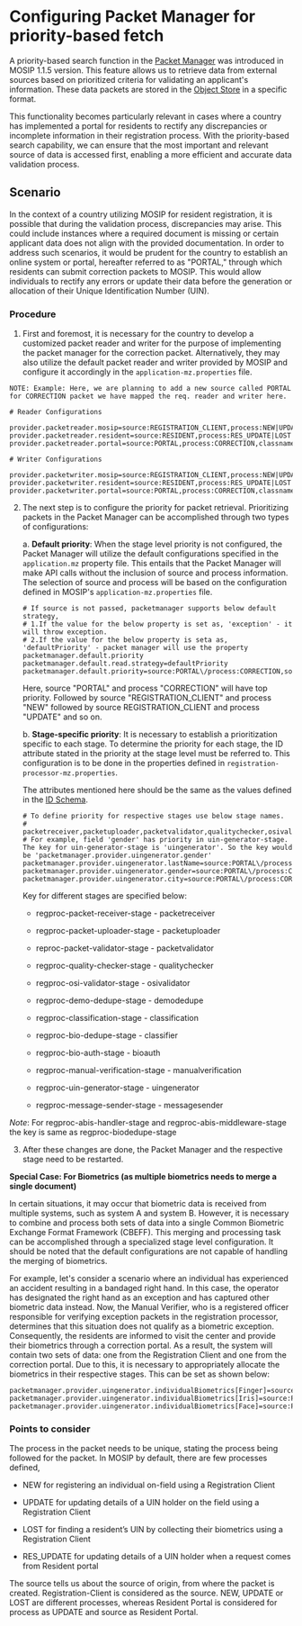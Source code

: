 # Configuring Packet Manager for priority-based fetch

A priority-based search function in the [Packet Manager](https://docs.mosip.io/1.2.0/modules/packet-manager) was introduced in MOSIP 1.1.5 version. This feature allows us to retrieve data from external sources based on prioritized criteria for validating an applicant's information. These data packets are stored in the [Object Store](https://docs.mosip.io/1.2.0/modules/persistence/object-store) in a specific format. 

This functionality becomes particularly relevant in cases where a country has implemented a portal for residents to rectify any discrepancies or incomplete information in their registration process. With the priority-based search capability, we can ensure that the most important and relevant source of data is accessed first, enabling a more efficient and accurate data validation process.

## Scenario

In the context of a country utilizing MOSIP for resident registration, it is possible that during the validation process, discrepancies may arise. This could include instances where a required document is missing or certain applicant data does not align with the provided documentation. In order to address such scenarios, it would be prudent for the country to establish an online system or portal, hereafter referred to as "PORTAL," through which residents can submit correction packets to MOSIP. This would allow individuals to rectify any errors or update their data before the generation or allocation of their Unique Identification Number (UIN).

### Procedure

1. First and foremost, it is necessary for the country to develop a customized packet reader and writer for the purpose of implementing the packet manager for the correction packet. Alternatively, they may also utilize the default packet reader and writer provided by MOSIP and configure it accordingly in the `application-mz.properties` file.

```
NOTE: Example: Here, we are planning to add a new source called PORTAL for CORRECTION packet we have mapped the req. reader and writer here.

# Reader Configurations

provider.packetreader.mosip=source:REGISTRATION_CLIENT,process:NEW|UPDATE|LOST,classname:io.mosip.commons.packet.impl.PacketReaderImpl
provider.packetreader.resident=source:RESIDENT,process:RES_UPDATE|LOST|RES_REPRINT,classname:io.mosip.commons.packet.impl.PacketReaderImpl
provider.packetreader.portal=source:PORTAL,process:CORRECTION,classname:io.mosip.commons.packet.impl.PortalPacketReaderImpl

# Writer Configurations

provider.packetwriter.mosip=source:REGISTRATION_CLIENT,process:NEW|UPDATE|LOST,classname:io.mosip.commons.packet.impl.PacketWriterImpl
provider.packetwriter.resident=source:RESIDENT,process:RES_UPDATE|LOST|RES_REPRINT,classname:io.mosip.commons.packet.impl.PacketWriterImpl
provider.packetwriter.portal=source:PORTAL,process:CORRECTION,classname:io.mosip.commons.packet.impl.PortalPacketWriterImpl

```

2. The next step is to configure the priority for packet retrieval. Prioritizing packets in the Packet Manager can be accomplished through two types of configurations:

    a. **Default priority**: When the stage level priority is not configured, the Packet Manager will utilize the default configurations specified in the `application.mz` property file. This entails that the Packet Manager will make API calls without the inclusion of source and process information. The selection of source and process will be based on the configuration defined in MOSIP's `application-mz.properties` file.

    ```
    # If source is not passed, packetmanager supports below default strategy,
    # 1.If the value for the below property is set as, 'exception' - it will throw exception.
    # 2.If the value for the below property is seta as, 'defaultPriority' - packet manager will use the property packetmanager.default.priority
    packetmanager.default.read.strategy=defaultPriority
    packetmanager.default.priority=source:PORTAL\/process:CORRECTION,source:REGISTRATION_CLIENT\/process:NEW|UPDATE|LOST,source:RESIDENT\/process:RES_UPDATE|RES_REPRINT
    ```

    Here, source "PORTAL" and process "CORRECTION" will have top priority. Followed by source "REGISTRATION_CLIENT" and process "NEW" followed by source REGISTRATION_CLIENT and process "UPDATE" and so on.

    b. **Stage-specific priority**: It is necessary to establish a prioritization specific to each stage. To determine the priority for each stage, the ID attribute stated in the priority at the stage level must be referred to. This configuration is to be done in the properties defined in `registration-processor-mz.properties`.

    The attributes mentioned here should be the same as the values defined in the [ID Schema]().

    ```
    # To define priority for respective stages use below stage names. 
    # packetreceiver,packetuploader,packetvalidator,qualitychecker,osivalidator,demodedupe,classification,classifier,bioauth,manualverification,uingenerator,messagesender
    # For example, field 'gender' has priority in uin-generator-stage. The key for uin-generator-stage is 'uingenerator'. So the key would be 'packetmanager.provider.uingenerator.gender'
    packetmanager.provider.uingenerator.lastName=source:PORTAL\/process:CORRECTION,source:REGISTRATION_CLIENT\/process:NEW|UPDATE|LOST,source:RESIDENT\/process:RES_UPDATE|RES_REPRINT
    packetmanager.provider.uingenerator.gender=source:PORTAL\/process:CORRECTION,source:REGISTRATION_CLIENT\/process:NEW|UPDATE|LOST,source:RESIDENT\/process:RES_UPDATE|RES_REPRINT
    packetmanager.provider.uingenerator.city=source:PORTAL\/process:CORRECTION,source:REGISTRATION_CLIENT\/process:NEW|UPDATE|LOST,source:RESIDENT\/process:RES_UPDATE|RES_REPRINT
    ```

    Key for different stages are specified below:

    * regproc-packet-receiver-stage - packetreceiver

    * regproc-packet-uploader-stage - packetuploader

    * reproc-packet-validator-stage - packetvalidator

    * regproc-quality-checker-stage - qualitychecker

    * regproc-osi-validator-stage - osivalidator

    * regproc-demo-dedupe-stage - demodedupe

    * regproc-classification-stage - classification

    * regproc-bio-dedupe-stage - classifier

    * regproc-bio-auth-stage - bioauth

    * regproc-manual-verification-stage - manualverification

    * regproc-uin-generator-stage - uingenerator

    * regproc-message-sender-stage - messagesender
    
_Note_: For regproc-abis-handler-stage and regproc-abis-middleware-stage the key is same as regproc-biodedupe-stage

3. After these changes are done, the Packet Manager and the respective stage need to be restarted.

**Special Case: For Biometrics (as multiple biometrics needs to merge a single document)**

In certain situations, it may occur that biometric data is received from multiple systems, such as system A and system B. However, it is necessary to combine and process both sets of data into a single Common Biometric Exchange Format Framework (CBEFF). This merging and processing task can be accomplished through a specialized stage level configuration. It should be noted that the default configurations are not capable of handling the merging of biometrics.

For example, let's consider a scenario where an individual has experienced an accident resulting in a bandaged right hand. In this case, the operator has designated the right hand as an exception and has captured other biometric data instead. Now, the Manual Verifier, who is a registered officer responsible for verifying exception packets in the registration processor, determines that this situation does not qualify as a biometric exception. Consequently, the residents are informed to visit the center and provide their biometrics through a correction portal. As a result, the system will contain two sets of data: one from the Registration Client and one from the correction portal. Due to this, it is necessary to appropriately allocate the biometrics in their respective stages.
This can be set as shown below:

```
packetmanager.provider.uingenerator.individualBiometrics[Finger]=source:PORTAL\/process:CORRECTION,source:REGISTRATION_CLIENT\/process:NEW|UPDATE|LOST,source:RESIDENT\/process:RES_UPDATE|RES_REPRINT
packetmanager.provider.uingenerator.individualBiometrics[Iris]=source:PORTAL\/process:CORRECTION,source:REGISTRATION_CLIENT\/process:NEW|UPDATE|LOST,source:RESIDENT\/process:RES_UPDATE|RES_REPRINT
packetmanager.provider.uingenerator.individualBiometrics[Face]=source:PORTAL\/process:CORRECTION,source:REGISTRATION_CLIENT\/process:NEW|UPDATE|LOST,source:RESIDENT\/process:RES_UPDATE|RES_REPRINT
```

### Points to consider

The process in the packet needs to be unique, stating the process being followed for the packet. In MOSIP by default, there are few processes defined,

* NEW for registering an individual on-field using a Registration Client

* UPDATE for updating details of a UIN holder on the field using a Registration Client

* LOST for finding a resident’s UIN by collecting their biometrics using a Registration Client

* RES_UPDATE for updating details of a UIN holder when a request comes from Resident portal

The source tells us about the source of origin, from where the packet is created. Registration-Client is considered as the source. NEW, UPDATE or LOST are different processes, whereas Resident Portal is considered for process as UPDATE and source as Resident Portal.
